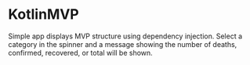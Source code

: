# KotlinMVP
 Simple app displays MVP structure using dependency injection. Select a category in the spinner and a message showing the number of deaths, confirmed, recovered, or total will be shown. 
